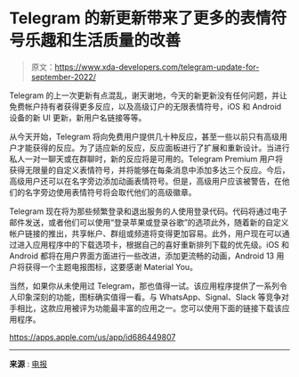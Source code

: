 # Telegram 的新更新带来了更多的表情符号乐趣和生活质量的改善

> 原文：<https://www.xda-developers.com/telegram-update-for-september-2022/>

Telegram 的上一次更新有点混乱，谢天谢地，今天的新更新没有任何问题，并让免费帐户持有者获得更多反应，以及高级订户的无限表情符号，iOS 和 Android 设备的新 UI 更新，新用户名链接等等。

从今天开始，Telegram 将向免费用户提供几十种反应，甚至一些以前只有高级用户才能获得的反应。为了适应新的反应，反应面板进行了扩展和重新设计。当进行私人一对一聊天或在群聊时，新的反应将是可用的。Telegram Premium 用户将获得无限量的自定义表情符号，并将能够在每条消息中添加多达三个反应。今后，高级用户还可以在名字旁边添加动画表情符号。但是，高级用户应该被警告，在他们的名字旁边使用表情符号将会取代他们的高级徽章。

Telegram 现在将为那些频繁登录和退出服务的人使用登录代码。代码将通过电子邮件发送，或者他们可以使用“登录苹果或登录谷歌”的选项此外，随着新的自定义帐户链接的推出，共享帐户、群组或频道将变得更加容易。此外，用户现在可以通过进入应用程序中的下载选项卡，根据自己的喜好重新排列下载的优先级。iOS 和 Android 都将在用户界面方面进行一些改进，添加更流畅的动画，Android 13 用户将获得一个主题电报图标，这要感谢 Material You。

当然，如果你从未使用过 Telegram，那也值得一试。该应用程序提供了一系列令人印象深刻的功能，图标确实值得一看。与 WhatsApp、Signal、Slack 等竞争对手相比，这款应用被评为功能最丰富的应用之一。您可以使用下面的链接下载该应用程序。

https://apps.apple.com/us/app/id686449807

* * *

**来源** : [电报](https://telegram.org/blog/infinite-reactions-statuses)